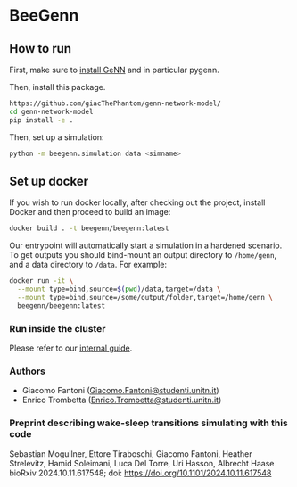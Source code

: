 # BeeGenn

## How to run

First, make sure to [install GeNN](https://genn-team.github.io/genn/documentation/4/html/d8/d99/Installation.html) and in particular pygenn.

Then, install this package.

```bash
https://github.com/giacThePhantom/genn-network-model/
cd genn-network-model
pip install -e .
```

Then, set up a simulation:

```bash
python -m beegenn.simulation data <simname>
```


## Set up docker

If you wish to run docker locally, after checking out the project, install Docker and then proceed to build an image:

```bash
docker build . -t beegenn/beegenn:latest
```

Our entrypoint will automatically start a simulation in a hardened scenario. To get outputs you should bind-mount an output directory to `/home/genn`, and a data directory to `/data`. For example:

```bash
docker run -it \
  --mount type=bind,source=$(pwd)/data,target=/data \
  --mount type=bind,source=/some/output/folder,target=/home/genn \
  beegenn/beegenn:latest
```

### Run inside the cluster 

Please refer to our [internal guide](https://github.com/giacThePhantom/genn-network-model/blob/master/cluster/README.md).

### Authors

- Giacomo Fantoni (Giacomo.Fantoni@studenti.unitn.it)
- Enrico Trombetta (Enrico.Trombetta@studenti.unitn.it)

### Preprint describing wake-sleep transitions simulating with this code

Sebastian Moguilner, Ettore Tiraboschi, Giacomo Fantoni, Heather Strelevitz, Hamid Soleimani, Luca Del Torre, Uri Hasson, Albrecht Haase bioRxiv 2024.10.11.617548; doi: https://doi.org/10.1101/2024.10.11.617548
